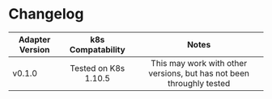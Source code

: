 # Changelog

| Adapter Version | k8s Compatability      | Notes
|-----------------|:----------------------:|:---------:|
| v0.1.0          | Tested on K8s 1.10.5   | This may work with other versions, but has not been throughly tested